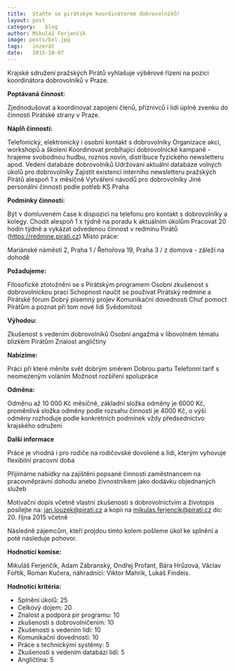 ```yaml
---
title:	Staňte se pirátským koordinátorem dobrovolníků!
layout:	post
category:	blog
author:	Mikuláš Ferjenčík
image: posts/bxl.jpg
tags:	inzerát
date:	2015-10-07
---
```


Krajské sdružení pražských Pirátů vyhlašuje výběrové řízení na pozici koordinátora dobrovolníků v Praze.

**Poptávaná činnost:**

Zjednodušovat a koordinovat zapojení členů, příznivců i lidí úplně zvenku do činnosti Pirátské strany v Praze.

**Náplň činnosti:**

Telefonický, elektronický i osobní kontakt s dobrovolníky
Organizace akcí, workshopů a školení
Koordinovat probíhající dobrovolnické kampaně - hrajeme svobodnou hudbu, roznos novin, distribuce fyzického newsletteru apod.
Vedení databáze dobrovolníků
Udržování aktuální databáze volných úkolů pro dobrovolníky
Zajistit existenci interního newsletteru pražských Pirátů alespoň 1 x měsíčně
Vytváření návodů pro dobrovolníky
Jiné personální činnosti podle potřeb KS Praha

**Podmínky činnosti:**

Být v domluveném čase k dispozici na telefonu pro kontakt s dobrovolníky a kolegy.
Chodit alespoň 1 x týdně na poradu k aktuálním úkolům
Pracovat 20 hodin týdně a vykázat odvedenou činnost v redminu Pirátů (https://redmine.pirati.cz)
Místo práce:

Mariánské náměstí 2, Praha 1 / Řehořova 19, Praha 3 / z domova - záleží na dohodě

**Požadujeme:**

Filosofické ztotožnění se s Pirátským programem
Osobní zkušenost s dobrovolnickou prací
Schopnost naučit se používat Pirátský redmine a Pirátské fórum
Dobrý písemný projev
Komunikační dovednosti
Chuť pomoct Pirátům a poznat při tom nové lidi
Svědomitost

**Výhodou:**

Zkušenost s vedením dobrovolníků
Osobní angažmá v libovolném tématu blízkém Pirátům
Znalost angličtiny

**Nabízíme:**

Práci při které měníte svět dobrým směrem
Dobrou partu
Telefonní tarif s neomezeným voláním
Možnost rozšíření spolupráce

**Odměna:**

Odměnu až 10 000 Kč měsíčně, základní složka odměny je 6000 Kč, proměnlivá složka odměny podle rozsahu činnosti je 4000 Kč, o výši odměny rozhoduje podle konkrétních podmínek vždy předsednictvo krajského sdružení

**Další informace**

Práce je vhodná i pro rodiče na rodičovské dovolené a lidi, kterým vyhovuje flexibilní pracovní doba

Přijímáme nabídky na zajištění popsané činnosti zaměstnancem na pracovněprávní dohodu anebo živnostníkem jako dodávku objednaných služeb

Motivační dopis včetně vlastní zkušenosti s dobrovolnictvím a životopis posílejte na: jan.louzek@pirati.cz a kopii na mikulas.ferjencik@pirati.cz do: 20. října 2015 včetně

Následně zájemcům, kteří projdou tímto kolem pošleme úkol ke splnění a poté následuje pohovor. 

**Hodnotící komise:** 

Mikuláš Ferjenčík, Adam Zábranský, Ondřej Profant, Bára Hrůzová, Václav Fořtík, Roman Kučera, náhradníci: Viktor Mahrik, Lukáš Findeis. 

**Hodnotící kritéria:**

* Splnění úkolů: 25
* Celkový dojem: 20
* Znalost a podpora pir programu: 10
* zkušenosti s dobrovolničením: 10
* Zkušenosti s vedením lidí: 10
* Komunikační dovednosti: 10
* Práce s technickými systémy: 5
* Zkušenosti s vedením databází lidí: 5
* Angličtina: 5


